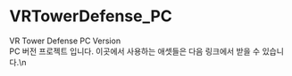 # VRTowerDefense_PC
VR Tower Defense PC Version\
PC 버전 프로젝트 입니다. 이곳에서 사용하는 애셋들은 다음 링크에서 받을 수 있습니다.\n

